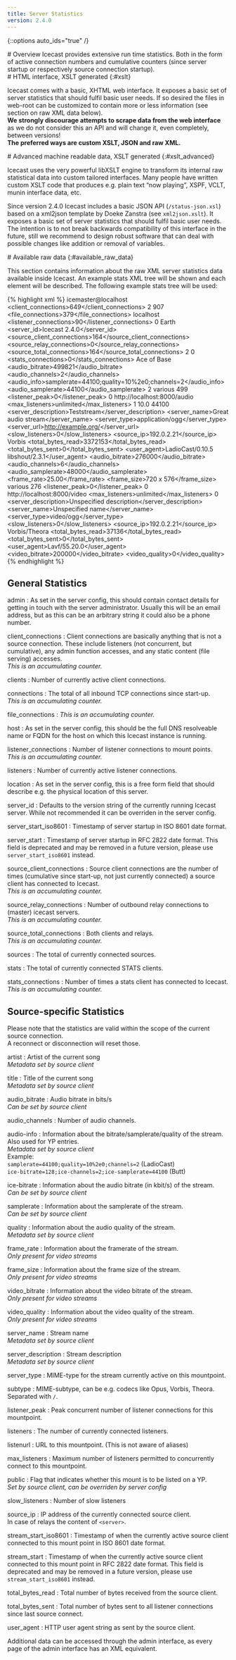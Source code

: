 ```yaml
---
title: Server Statistics
version: 2.4.0
---
```


{::options auto_ids="true" /}

<div class="article" markdown="1">
# Overview
Icecast provides extensive run time statistics. Both in the form of active connection numbers and cumulative
counters (since server startup or respectively source connection startup).

</div>

<div class="article" markdown="1">
# HTML interface, XSLT generated
{:#xslt}

Icecast comes with a basic, XHTML web interface. It exposes a basic set of server statistics that should
fulfil basic user needs. If so desired the files in web-root can be customized to contain more or less
information (see section on raw XML data below).  
__We strongly discourage attempts to scrape data from the web interface__ as we do not consider this an
API and will change it, even completely, between versions!  
__The preferred ways are custom XSLT, JSON and raw XML.__
</div>

<div class="article" markdown="1">
# Advanced machine readable data, XSLT generated
{:#xslt_advanced}

Icecast uses the very powerful libXSLT engine to transform its internal raw statistical data into custom tailored interfaces.
Many people have written custom XSLT code that produces e.g. plain text “now playing”, XSPF, VCLT, munin interface data, etc.  
  
Since version 2.4.0 Icecast includes a basic JSON API (`/status-json.xsl`) based on a xml2json template by Doeke Zanstra
(see `xml2json.xslt`). It exposes a basic set of server statistics that should fulfil basic user needs. The intention is
to not break backwards compatibility of this interface in the future, still we recommend to design robust software that
can deal with possible changes like addition or removal of variables.

</div>

<div class="article" markdown="1">
# Available raw data
{:#available_raw_data}

This section contains information about the raw XML server statistics data available inside Icecast. An example
stats XML tree will be shown and each element will be described. The following example stats tree will be used:  

{% highlight xml %}
<icestats>
	<admin>icemaster@localhost</admin>
	<client_connections>649</client_connections>
	<clients>2</clients>
	<connections>907</connections>
	<file_connections>379</file_connections>
	<host>localhost</host>
	<listener_connections>90</listener_connections>
	<listeners>0</listeners>
	<location>Earth</location>
	<server_id>Icecast 2.4.0</server_id>
	<source_client_connections>164</source_client_connections>
	<source_relay_connections>0</source_relay_connections>
	<source_total_connections>164</source_total_connections>
	<sources>2</sources>
	<stats>0</stats>
	<stats_connections>0</stats_connections>
	<source mount="/audio.ogg">
		<title>All that she wants</title>
		<artist>Ace of Base</artist>
		<audio_bitrate>499821</audio_bitrate>
		<audio_channels>2</audio_channels>
		<audio_info>samplerate=44100;quality=10%2e0;channels=2</audio_info>
		<audio_samplerate>44100</audio_samplerate>
		<channels>2</channels>
		<genre>various</genre>
		<ice-bitrate>499</ice-bitrate>
		<listener_peak>0</listener_peak>
		<listeners>0</listeners>
		<listenurl>http://localhost:8000/audio</listenurl>
		<max_listeners>unlimited</max_listeners>
		<public>1</public>
		<quality>10.0</quality>
		<samplerate>44100</samplerate>
		<server_description>Teststream</server_description>
		<server_name>Great audio stream</server_name>
		<server_type>application/ogg</server_type>
		<server_url>http://example.org/</server_url>
		<slow_listeners>0</slow_listeners>
		<source_ip>192.0.2.21</source_ip>
		<subtype>Vorbis</subtype>
		<total_bytes_read>3372153</total_bytes_read>
		<total_bytes_sent>0</total_bytes_sent>
		<user_agent>LadioCast/0.10.5 libshout/2.3.1</user_agent>
	</source>
	<source mount="/video.ogg">
		<audio_bitrate>276000</audio_bitrate>
		<audio_channels>6</audio_channels>
		<audio_samplerate>48000</audio_samplerate>
		<frame_rate>25.00</frame_rate>
		<frame_size>720 x 576</frame_size>
		<genre>various</genre>
		<ice-bitrate>276</ice-bitrate>
		<listener_peak>0</listener_peak>
		<listeners>0</listeners>
		<listenurl>http://localhost:8000/video</listenurl>
		<max_listeners>unlimited</max_listeners>
		<public>0</public>
		<server_description>Unspecified description</server_description>
		<server_name>Unspecified name</server_name>
		<server_type>video/ogg</server_type>
		<slow_listeners>0</slow_listeners>
		<source_ip>192.0.2.21</source_ip>
		<subtype>Vorbis/Theora</subtype>
		<title>ERAGON</title>
		<total_bytes_read>37136</total_bytes_read>
		<total_bytes_sent>0</total_bytes_sent>
		<user_agent>Lavf/55.20.0</user_agent>
		<video_bitrate>200000</video_bitrate>
		<video_quality>0</video_quality>
	</source>
</icestats>
{% endhighlight %}

## General Statistics

admin
: As set in the server config, this should contain contact details for getting in touch with the server administrator.
  Usually this will be an email address, but as this can be an arbitrary string it could also be a phone number.

client_connections
: Client connections are basically anything that is not a source connection. These include listeners (not concurrent,
  but cumulative), any admin function accesses, and any static content (file serving) accesses.  
  _This is an accumulating counter._

clients
: Number of currently active client connections.

connections
: The total of all inbound TCP connections since start-up.  
  _This is an accumulating counter._

file_connections
: _This is an accumulating counter._

host
: As set in the server config, this should be the full DNS resolveable name or FQDN for the host on which this
  Icecast instance is running.

listener_connections
: Number of listener connections to mount points.  
  _This is an accumulating counter._

listeners
: Number of currently active listener connections.

location
: As set in the server config, this is a free form field that should describe e.g. the physical location of this server.

server_id
: Defaults to the version string of the currently running Icecast server. While not recommended it can be overriden in
  the server config.

server_start_iso8601
: Timestamp of server startup in ISO 8601 date format.

server_start
: Timestamp of server startup in RFC 2822 date format. This field is deprecated and may be removed in a future version,
  please use `server_start_iso8601` instead.

source_client_connections
: Source client connections are the number of times (cumulative since start-up, not just currently connected) a source
  client has connected to Icecast.  
  _This is an accumulating counter._

source_relay_connections
: Number of outbound relay connections to (master) icecast servers.  
  _This is an accumulating counter._

source_total_connections
: Both clients and relays.  
  _This is an accumulating counter._

sources
: The total of currently connected sources.

stats
: The total of currently connected STATS clients.

stats_connections
: Number of times a stats client has connected to Icecast.  
  _This is an accumulating counter._ 

## Source-specific Statistics
Please note that the statistics are valid within the scope of the current source connection.  
A reconnect or disconnection will reset those.  

artist
: Artist of the current song  
  _Metadata set by source client_

title
: Title of the current song  
  _Metadata set by source client_

audio_bitrate
: Audio bitrate in bits/s  
  _Can be set by source client_

audio_channels
: Number of audio channels.

audio-info
: Information about the bitrate/samplerate/quality of the stream.
  Also used for YP entries.  
  _Metadata set by source client_  
  Example:  
  `samplerate=44100;quality=10%2e0;channels=2` (LadioCast)  
  `ice-bitrate=128;ice-channels=2;ice-samplerate=44100` (Butt)

ice-bitrate
: Information about the audio bitrate (in kbit/s) of the stream.  
  _Can be set by source client_

samplerate
: Information about the samplerate of the stream.  
  _Can be set by source client_

quality
: Information about the audio quality of the stream.  
  _Metadata set by source client_

frame_rate
: Information about the framerate of the stream.  
  _Only present for video streams_

frame_size
: Information about the frame size of the stream.  
  _Only present for video streams_

video_bitrate
: Information about the video bitrate of the stream.  
  _Only present for video streams_

video_quality
: Information about the video quality of the stream.  
  _Only present for video streams_

server_name
: Stream name  
  _Metadata set by source client_

server_description
: Stream description  
  _Metadata set by source client_

server_type
: MIME-type for the stream currently active on this mountpoint.

subtype
: MIME-subtype, can be e.g. codecs like Opus, Vorbis, Theora.  
  Separated with `/`.

listener_peak
: Peak concurrent number of listener connections for this mountpoint.

listeners
: The number of currently connected listeners.

listenurl
: URL to this mountpoint. (This is not aware of aliases)

max_listeners
: Maximum number of listeners permitted to concurrently connect to this mountpoint.

public
: Flag that indicates whether this mount is to be listed on a YP.  
  _Set by source client, can be overriden by server config_

slow_listeners
: Number of slow listeners

source_ip
: IP address of the currently connected source client.  
  In case of relays the content of `<server>`.

stream_start_iso8601
: Timestamp of when the currently active source client connected to this mount point in ISO 8601 date format.

stream_start
: Timestamp of when the currently active source client connected to this mount point in RFC 2822 date format.
  This field is deprecated and may be removed in a future version, please use `stream_start_iso8601` instead.

total_bytes_read
: Total number of bytes received from the source client.

total_bytes_sent
: Total number of bytes sent to all listener connections since last source connect.

user_agent
: HTTP user agent string as sent by the source client.


Additional data can be accessed through the admin interface, as every page of the admin
interface has an XML equivalent. 

</div>